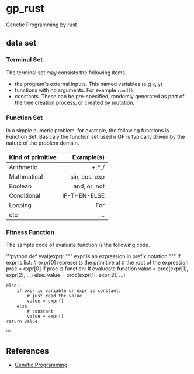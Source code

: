 # gp_rust

Genetic Programming by rust

## data set

### Terminal Set

The terminal set may consists the following items.

* the program's external inputs. This named variables (e.g `x`, `y`)
* functions with no arguments. For example `rand()`.
* constants. These can be pre-specified, randomly generated as part of the tree creation process, or created by mutation.

### Function Set

In a simple numeric problem, for example, the following functions is Function Set. Basicaly the function set used n GP is typically driven by the nature of the problem domain.

| Kind of primitive | Example(s)    |
|:------------------|--------------:|
| Arithmetic        | +,*,/         |
| Mathmatical       | sin, cos, exp | 
| Boolean           | and, or, not  |
| Conditional       | IF-THEN-ELSE  |
| Looping           | For           |
| etc               | ...           |

### Fitness Function

The sample code of evaluate function is the following code.

'''python
def eval(expr):
    """
    expr is an expression in prefix notation
    """
    if expr is list:
        # expr[0] represents the primitive at
        # the root of the expression
        proc = expr[0]
        if proc is function:
            # evalueate function
            value = proc(expr[1], expr[2], ...)
        else:
            value = proc(expr[1], expr[2], ...)

    else:
        if expr is variable or expr is constant:
            # just read the value
            value = expr()
        else
            # constant
            value = expr()
    return value
'''

## References

* [Genetic Programming](http://geneticprogramming.com/)